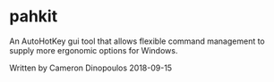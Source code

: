 # pahkit
An AutoHotKey gui tool that allows flexible command management to supply more ergonomic options for Windows.

Written by Cameron Dinopoulos
2018-09-15